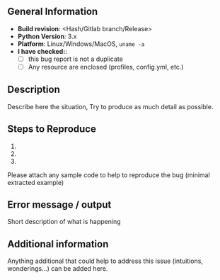 ## General Information

* **Build revision**: <Hash/Gitlab branch/Release>
* **Python Version**: 3.x
* **Platform**: Linux/Windows/MacOS, `uname -a`
* **I have checked:**:
  - [ ] this bug report is not a duplicate
  - [ ] Any resource are enclosed (profiles, config.yml, etc.)

## Description

Describe here the situation, Try to produce as much detail as possible. 

## Steps to Reproduce

1. 
2. 
3. 

Please attach any sample code to help to reproduce the bug (minimal extracted example)

## Error message / output

Short description of what is happening

## Additional information

Anything additional that could help to address this issue (intuitions, wonderings...) can be added here.
